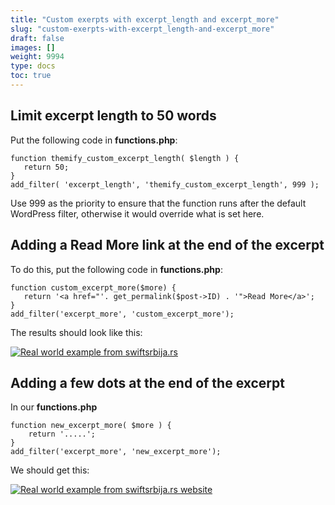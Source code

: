 ```yaml
---
title: "Custom exerpts with excerpt_length and excerpt_more"
slug: "custom-exerpts-with-excerpt_length-and-excerpt_more"
draft: false
images: []
weight: 9994
type: docs
toc: true
---
```


## Limit excerpt length to 50 words
Put the following code in **functions.php**:

    function themify_custom_excerpt_length( $length ) {
       return 50;
    }
    add_filter( 'excerpt_length', 'themify_custom_excerpt_length', 999 );

Use 999 as the priority to ensure that the function runs after the default WordPress filter, otherwise it would override what is set here.

## Adding a Read More link at the end of the excerpt
To do this, put the following code in **functions.php**:

    function custom_excerpt_more($more) {
       return '<a href="'. get_permalink($post->ID) . '">Read More</a>';
    }
    add_filter('excerpt_more', 'custom_excerpt_more');

The results should look like this:

[![Real world example from swiftsrbija.rs][1]][1]


  [1]: http://i.stack.imgur.com/nqUom.png

## Adding a few dots at the end of the excerpt
In our **functions.php**

    function new_excerpt_more( $more ) {
        return '.....';
    }
    add_filter('excerpt_more', 'new_excerpt_more');

We should get this:

[![Real world example from swiftsrbija.rs website][1]][1]


  [1]: http://i.stack.imgur.com/7XU0R.png

